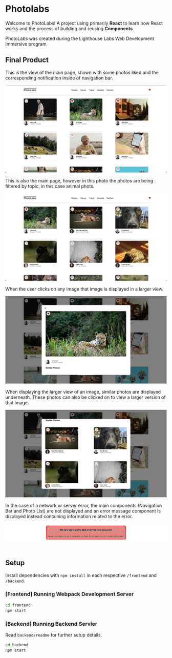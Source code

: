 # Photolabs

Welcome to PhotoLabs! A project using primarily **React** to learn how React works and the process of building and reusing **Components**.

PhotoLabs was created during the Lighthouse Labs Web Development Immersive program

## Final Product

This is the view of the main page, shown with some photos liked and the corresponding notification inside of navigation bar.

!["Main page with Photo List view"](https://github.com/creynolds8/photo-labs/blob/main/docs/Photo-List.png?raw=true)

This is also the main page, however in this photo the photos are being filtered by topic, in this case animal phots.

!["Main page filtered by topic"](https://github.com/creynolds8/photo-labs/blob/main/docs/Photos-by-Topic.png?raw=true)

When the user clicks on any image that image is displayed in a larger view.

!["Modal view for individual image"](https://github.com/creynolds8/photo-labs/blob/main/docs/Modal-View.png?raw=true)

When displaying the larger view of an image, similar photos are displayed underneath. These photos can also be clicked on to view a larger version of that image.

!["Similar images within modal view"](https://github.com/creynolds8/photo-labs/blob/main/docs/Modal-Similar-Photos.png?raw=true)

In the case of a network or server error, the main components (Navigation Bar and Photo List) are not displayed and an error message component is displayed instead containing information related to the error.

!["Error message displayed in the case of server or network error"](https://github.com/creynolds8/photo-labs/blob/main/docs/Error-Message.png?raw=true)
![]()


## Setup

Install dependencies with `npm install` in each respective `/frontend` and `/backend`.

### [Frontend] Running Webpack Development Server

```sh
cd frontend
npm start
```

### [Backend] Running Backend Servier

Read `backend/readme` for further setup details.

```sh
cd backend
npm start
```
